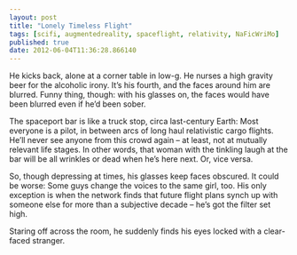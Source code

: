 ```yaml
---
layout: post
title: "Lonely Timeless Flight"
tags: [scifi, augmentedreality, spaceflight, relativity, NaFicWriMo]
published: true
date: 2012-06-04T11:36:28.866140
---
```


He kicks back, alone at a corner table in low-g. He nurses a high gravity beer
for the alcoholic irony. It’s his fourth, and the faces around him are blurred.
Funny thing, though: with his glasses on, the faces would have been blurred
even if he’d been sober.

The spaceport bar is like a truck stop, circa last-century Earth: Most everyone
is a pilot, in between arcs of long haul relativistic cargo flights. He’ll
never see anyone from this crowd again – at least, not at mutually relevant
life stages. In other words, that woman with the tinkling laugh at the bar will
be all wrinkles or dead when he’s here next. Or, vice versa.

So, though depressing at times, his glasses keep faces obscured. It could be
worse: Some guys change the voices to the same girl, too. His only exception is
when the network finds that future flight plans synch up with someone else for
more than a subjective decade – he’s got the filter set high.

Staring off across the room, he suddenly finds his eyes locked with a
clear-faced stranger.

<!-- vim: set wrap wm=5 syntax=mkd textwidth=70: -->
